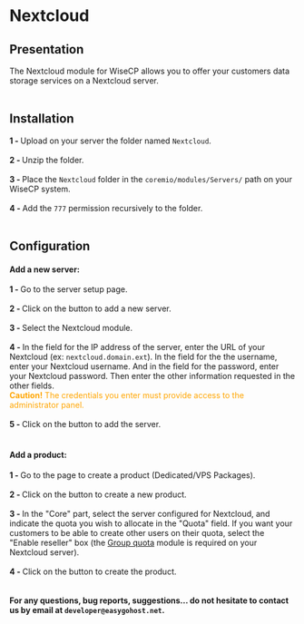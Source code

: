 <h1>Nextcloud</h1>
<h2>Presentation</h2>
The Nextcloud module for WiseCP allows you to offer your customers data storage services on a Nextcloud server.
<br />
<br />
<h2>Installation</h2>
<b>1 - </b>Upload on your server the folder named <code>Nextcloud</code>.
<br />
<br />
<b>2 - </b>Unzip the folder.
<br />
<br />
<b>3 - </b>Place the <code>Nextcloud</code> folder in the <code>coremio/modules/Servers/</code> path on your WiseCP system.
<br />
<br />
<b>4 - </b>Add the <code>777</code> permission recursively to the folder.
<br />
<br />
<h2>Configuration</h2>
<h4>Add a new server:</h4>
<b>1 - </b>Go to the server setup page.
<br />
<br />
<b>2 - </b>Click on the button to add a new server.
<br />
<br />
<b>3 - </b>Select the Nextcloud module.
<br />
<br />
<b>4 - </b>In the field for the IP address of the server, enter the URL of your Nextcloud (ex: <code>nextcloud.domain.ext</code>). In the field for the the username, enter your Nextcloud username. And in the field for the password, enter your Nextcloud password. Then enter the other information requested in the other fields.
<br />
<font color="orange"><b>Caution!</b> The credentials you enter must provide access to the administrator panel.</font>
<br />
<br />
<b>5 - </b>Click on the button to add the server.
<br />
<br />
<h4>Add a product:</h4>
<b>1 - </b>Go to the page to create a product (Dedicated/VPS Packages).
<br />
<br />
<b>2 - </b>Click on the button to create a new product.
<br />
<br />
<b>3 - </b>In the "Core" part, select the server configured for Nextcloud, and indicate the quota you wish to allocate in the "Quota" field. If you want your customers to be able to create other users on their quota, select the "Enable reseller" box (the <a href="https://apps.nextcloud.com/apps/groupquota">Group quota</a> module is required on your Nextcloud server).
<br />
<br />
<b>4 - </b>Click on the button to create the product.
<br />
<br />
<br />
<b>For any questions, bug reports, suggestions... do not hesitate to contact us by email at <code>developer@easygohost.net</code>.</b>
